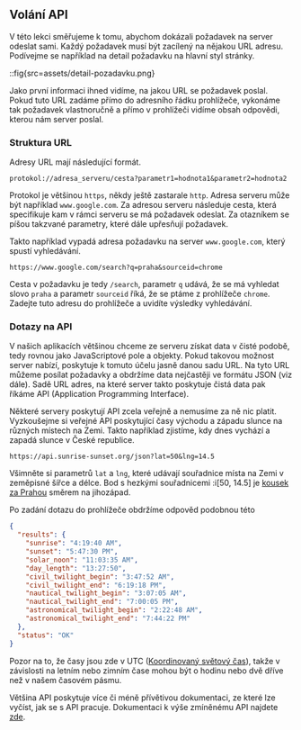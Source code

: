 ## Volání API

V této lekci směřujeme k tomu, abychom dokázali požadavek na server odeslat sami. Každý požadavek musí být zacílený na nějakou URL adresu. Podívejme se například na detail požadavku na hlavní styl stránky.

::fig{src=assets/detail-pozadavku.png}

Jako první informaci ihned vidíme, na jakou URL se požadavek poslal. Pokud tuto URL zadáme přímo do adresního řádku prohlížeče, vykonáme tak požadavek vlastnoručně a přímo v prohlížeči vidíme obsah odpovědi, kterou nám server poslal.

### Struktura URL

Adresy URL mají následující formát.

```
protokol://adresa_serveru/cesta?parametr1=hodnota1&parametr2=hodnota2
```

Protokol je většinou `https`, někdy ještě zastarale `http`. Adresa serveru může být například `www.google.com`. Za adresou serveru následuje cesta, která specifikuje kam v rámci serveru se má požadavek odeslat. Za otazníkem se píšou takzvané parametry, které dále upřesňují požadavek.

Takto například vypadá adresa požadavku na server `www.google.com`, který spustí vyhledávání.

```
https://www.google.com/search?q=praha&sourceid=chrome
```

Cesta v požadavku je tedy `/search`, parametr `q` udává, že se má vyhledat slovo `praha` a parametr `sourceid` říká, že se ptáme z prohlížeče `chrome`. Zadejte tuto adresu do prohlížeče a uvidíte výsledky vyhledávání.

### Dotazy na API

V našich aplikacích většinou chceme ze serveru získat data v čisté podobě, tedy rovnou jako JavaScriptové pole a objekty. Pokud takovou možnost server nabízí, poskytuje k tomuto účelu jasně danou sadu URL. Na tyto URL můžeme posílat požadavky a obdržíme data nejčastěji ve formátu JSON (viz dále). Sadě URL adres, na které server takto poskytuje čistá data pak říkáme API (Application Programming Interface).

Některé servery poskytují API zcela veřejně a nemusíme za ně nic platit. Vyzkoušejme si veřejné API poskytující časy východu a západu slunce na různých místech na Zemi. Takto například zjistíme, kdy dnes vychází a zapadá slunce v České republice.

```
https://api.sunrise-sunset.org/json?lat=50&lng=14.5
```

Všimněte si parametrů `lat` a `lng`, které udávají souřadnice místa na Zemi v zeměpisné šířce a délce. Bod s hezkými souřadnicemi :i[50, 14.5] je [kousek za Prahou](https://mapy.cz/s/dulojodano) směrem na jihozápad.

Po zadání dotazu do prohlížeče obdržíme odpověd podobnou této

<!-- prettier-ignore -->
```json
{
  "results": {
    "sunrise": "4:19:40 AM",
    "sunset": "5:47:30 PM",
    "solar_noon": "11:03:35 AM",
    "day_length": "13:27:50",
    "civil_twilight_begin": "3:47:52 AM",
    "civil_twilight_end": "6:19:18 PM",
    "nautical_twilight_begin": "3:07:05 AM",
    "nautical_twilight_end": "7:00:05 PM",
    "astronomical_twilight_begin": "2:22:48 AM",
    "astronomical_twilight_end": "7:44:22 PM"
  },
  "status": "OK"
}
```

Pozor na to, že časy jsou zde v UTC ([Koordinovaný světový čas](https://cs.wikipedia.org/wiki/Koordinovan%C3%BD_sv%C4%9Btov%C3%BD_%C4%8Das)), takže v závislosti na letním nebo zimním čase mohou být o hodinu nebo dvě dříve než v našem časovém pásmu.

Většina API poskytuje více či méně přívětivou dokumentaci, ze které lze vyčíst, jak se s API pracuje. Dokumentaci k výše zmíněnému API najdete [zde](https://sunrise-sunset.org/api).
